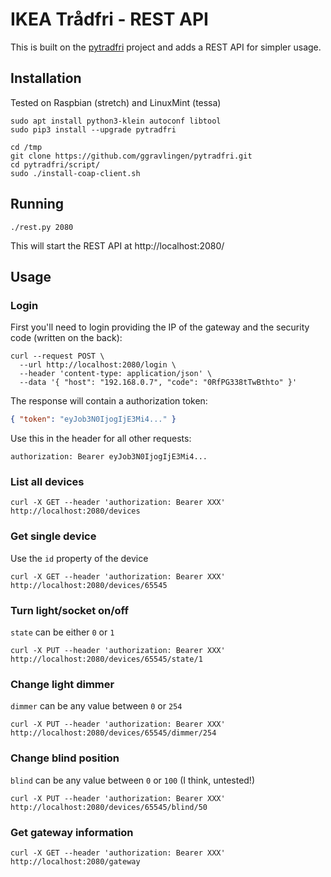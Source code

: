 # IKEA Trådfri - REST API
This is built on the [pytradfri](https://github.com/ggravlingen/pytradfri) project and adds a REST API for simpler usage.

## Installation
Tested on Raspbian (stretch) and LinuxMint (tessa)

```shell
sudo apt install python3-klein autoconf libtool
sudo pip3 install --upgrade pytradfri

cd /tmp
git clone https://github.com/ggravlingen/pytradfri.git
cd pytradfri/script/
sudo ./install-coap-client.sh
```

## Running
```shell
./rest.py 2080
```
This will start the REST API at http://localhost:2080/

## Usage

### Login
First you'll need to login providing the IP of the gateway and the security code (written on the back):

```shell
curl --request POST \
  --url http://localhost:2080/login \
  --header 'content-type: application/json' \
  --data '{ "host": "192.168.0.7", "code": "0RfPG338tTwBthto" }'
```

The response will contain a authorization token:
```json
{ "token": "eyJob3N0IjogIjE3Mi4..." }
```

Use this in the header for all other requests:
```
authorization: Bearer eyJob3N0IjogIjE3Mi4...
```

### List all devices
```shell
curl -X GET --header 'authorization: Bearer XXX' http://localhost:2080/devices
```

### Get single device
Use the `id` property of the device

```shell
curl -X GET --header 'authorization: Bearer XXX' http://localhost:2080/devices/65545
```

### Turn light/socket on/off
`state` can be either `0` or `1`

```shell
curl -X PUT --header 'authorization: Bearer XXX' http://localhost:2080/devices/65545/state/1
```

### Change light dimmer
`dimmer` can be any value between `0` or `254`

```shell
curl -X PUT --header 'authorization: Bearer XXX' http://localhost:2080/devices/65545/dimmer/254
```

### Change blind position
`blind` can be any value between `0` or `100` (I think, untested!)

```shell
curl -X PUT --header 'authorization: Bearer XXX' http://localhost:2080/devices/65545/blind/50
```

### Get gateway information
```shell
curl -X GET --header 'authorization: Bearer XXX' http://localhost:2080/gateway
```
